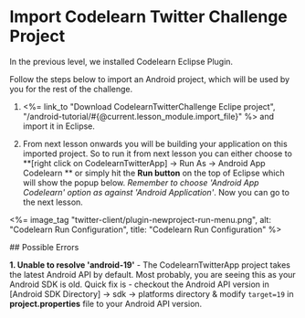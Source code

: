 # Import Codelearn Twitter Challenge Project

In the previous level, we installed Codelearn Eclipse Plugin.

Follow the steps below to import an Android project, which will be used by you for the rest of the challenge.

1. <%= link_to "Download CodelearnTwitterChallenge Eclipe project", "/android-tutorial/#{@current.lesson_module.import_file}" %> and import it in Eclipse.

2. From next lesson onwards you will be building your application on this imported project. So to run it from next lesson you can either choose to **[right click on CodelearnTwitterApp] -> Run As -> Android App Codelearn ** or simply hit the **Run button** on the top of Eclipse which will show the popup below. *Remember to choose 'Android App Codelearn' option as against 'Android Application'*. Now you can go to the next lesson.
<p>
<%= image_tag "twitter-client/plugin-newproject-run-menu.png", alt: "Codelearn Run Configuration", title: "Codelearn Run Configuration" %>
</p>
## Possible Errors

**1. Unable to resolve 'android-19'** - The CodelearnTwitterApp project takes the latest Android API by default. Most probably, you are seeing this as your Android SDK is old. Quick fix is - checkout the Android API version in [Android SDK Directory] -> sdk -> platforms directory & modify `target=19` in **project.properties** file to your Android API version. 
